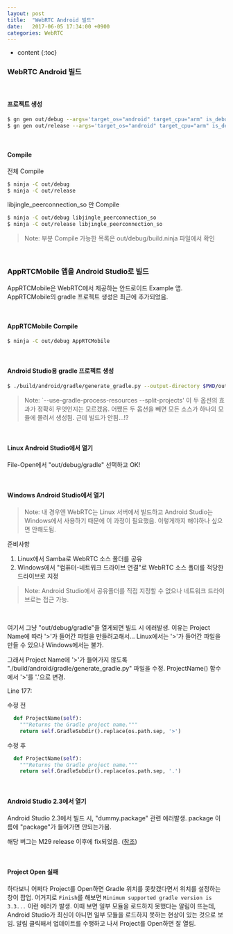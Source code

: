 ```yaml
---
layout: post
title:  "WebRTC Android 빌드"
date:   2017-06-05 17:34:00 +0900
categories: WebRTC
---
```


* content
{:toc}


### WebRTC Android 빌드

<br>

#### 프로젝트 생성
```sh
$ gn gen out/debug --args='target_os="android" target_cpu="arm" is_debug=true'
$ gn gen out/release --args='target_os="android" target_cpu="arm" is_debug=false'
```

<br>

#### Compile
전체 Compile
```sh
$ ninja -C out/debug
$ ninja -C out/release
```

libjingle_peerconnection_so 만 Compile
```sh
$ ninja -C out/debug libjingle_peerconnection_so
$ ninja -C out/release libjingle_peerconnection_so
```

> Note: 부분 Compile 가능한 목록은 out/debug/build.ninja 파일에서 확인

<br>

### AppRTCMobile 앱을 Android Studio로 빌드
AppRTCMobile은 WebRTC에서 제공하는 안드로이드 Example 앱.
AppRTCMobile의 gradle 프로젝트 생성은 최근에 추가되었음.

<br>

#### AppRTCMobile Compile
```sh
$ ninja -C out/debug AppRTCMobile
```

<br>

#### Android Studio용 gradle 프로젝트 생성
```sh
$ ./build/android/gradle/generate_gradle.py --output-directory $PWD/out/debug --target "//webrtc/examples:AppRTCMobile" --use-gradle-process-resources --split-projects
```

> Note: `--use-gradle-process-resources --split-projects' 이 두 옵션의 효과가 정확히 무엇인지는 모르겠음.
> 어쨌든 두 옵션을 빼면 모든 소스가 하나의 모듈에 몰려서 생성됨. 근데 빌드가 안됨...!?

<br>

#### Linux Android Studio에서 열기
File-Open에서 "out/debug/gradle" 선택하고 OK!

<br>

#### Windows Android Studio에서 열기
> Note: 내 경우엔 WebRTC는 Linux 서버에서 빌드하고
> Android Studio는 Windows에서 사용하기 때문에 이 과정이 필요했음.
> 이렇게까지 해야하나 싶으면 안해도됨.

준비사항
1. Linux에서 Samba로 WebRTC 소스 폴더를 공유
2. Windows에서 "컴퓨터-네트워크 드라이브 연결"로 WebRTC 소스 폴더를 적당한 드라이브로 지정
> Note: Android Studio에서 공유폴더를 직접 지정할 수 없으나 네트워크 드라이브로는 접근 가능.

<br>

여기서 그냥 "out/debug/gradle"을 열게되면 빌드 시 에러발생.
이유는 Project Name에 따라 '>'가 들어간 파일을 만들려고해서...
Linux에서는 '>'가 들어간 파일을 만들 수 있으나 Windows에서는 불가.

그래서 Project Name에 '>'가 들어가지 않도록 "./build/android/gradle/generate_gradle.py" 파일을 수정.
ProjectName() 함수에서 '>'를 '.'으로 변경.

Line 177:

수정 전
```python
  def ProjectName(self):
    """Returns the Gradle project name."""
    return self.GradleSubdir().replace(os.path.sep, '>')
```

수정 후
```python
  def ProjectName(self):
    """Returns the Gradle project name."""
    return self.GradleSubdir().replace(os.path.sep, '.')
```

<br>

#### Android Studio 2.3에서 열기
Android Studio 2.3에서 빌드 시, "dummy.package" 관련 에러발생.
package 이름에 "package"가 들어가면 안되는가봄.

해당 버그는 M29 release 이후에 fix되었음. ([참조](https://codereview.chromium.org/2827923002))

<br>

#### Project Open 실패
하다보니 어쩌다 Project를 Open하면 Gradle 위치를 못찾겠다면서 위치를 설정하는 창이 팝업.
어거지로 `Finish`를 해보면 `Minimum supported gradle version is 3.3...` 이런 에러가 발생.
이때 보면 일부 모듈을 로드하지 못했다는 알림이 뜨는데,
Android Studio가 최신이 아니면 일부 모듈을 로드하지 못하는 현상이 있는 것으로 보임.
알림 클릭해서 업데이트를 수행하고 나서 Project를 Open하면 잘 열림.
